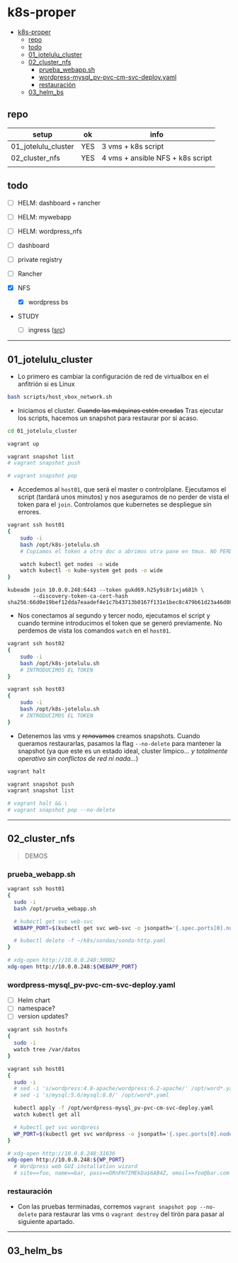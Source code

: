 # k8s-proper

- [k8s-proper](#k8s-proper)
  - [repo](#repo)
  - [todo](#todo)
  - [01\_jotelulu\_cluster](#01_jotelulu_cluster)
  - [02\_cluster\_nfs](#02_cluster_nfs)
    - [prueba\_webapp.sh](#prueba_webappsh)
    - [wordpress-mysql\_pv-pvc-cm-svc-deploy.yaml](#wordpress-mysql_pv-pvc-cm-svc-deployyaml)
    - [restauración](#restauración)
  - [03\_helm\_bs](#03_helm_bs)


## repo

| setup                 | ok    | info
| ---                   | ---   | ---
| 01_jotelulu_cluster   | YES   | 3 vms + k8s script
| 02_cluster_nfs        | YES   | 4 vms + ansible NFS + k8s script
|                       | 


## todo

<!-- - [ ] **02_rancher_cluster**: troubleshoot: try kubelet's `--node-ip` -->

- [ ] HELM: dashboard + rancher
- [ ] HELM: mywebapp
- [ ] HELM: wordpress_nfs

- [ ] dashboard
- [ ] private registry
- [ ] Rancher
- [x] NFS
  - [x] wordpress bs

- STUDY
  - [ ] ingress ([src](https://www.youtube.com/watch?v=SUk_Nm5BiPw))


---

## 01_jotelulu_cluster

- Lo primero es cambiar la configuración de red de virtualbox en el anfitrión si es Linux

```bash
bash scripts/host_vbox_network.sh
```

- Iniciamos el cluster. ~~Cuando las máquinas estén creadas~~ Tras ejecutar los scripts, hacemos un snapshot para restaurar por si acaso.

```bash
cd 01_jotelulu_cluster

vagrant up

vagrant snapshot list
# vagrant snapshot push

# vagrant snapshot pop
```

- Accedemos al `host01`,  que será el master o controlplane. Ejecutamos el script (tardará unos minutos) y nos aseguramos de no perder de vista el token para el `join`. Controlamos que kubernetes se despliegue sin errores.

```bash
vagrant ssh host01
{
    sudo -i
    bash /opt/k8s-jotelulu.sh
    # Copiamos el token a otro doc o abrimos otra pane en tmux. NO PERDER EL TOKEN.

    watch kubectl get nodes -o wide
    watch kubectl -n kube-system get pods -o wide
}
```
```log
kubeadm join 10.0.0.248:6443 --token gukd69.h25y9i8r1xja681h \
        --discovery-token-ca-cert-hash sha256:66d0e19bef12dda7eaadef4e1c7b43713b0167f131e1bec8c479b61d23a46d08
```


- Nos conectamos al segundo y tercer nodo, ejecutamos el script y cuando termine introducimos el token que se generó previamente. No perdemos de vista los comandos `watch` en el `host01`.

```bash
vagrant ssh host02
{
    sudo -i
    bash /opt/k8s-jotelulu.sh
    # INTRODUCIMOS EL TOKEN
}

vagrant ssh host03
{
    sudo -i
    bash /opt/k8s-jotelulu.sh
    # INTRODUCIMOS EL TOKEN
}
```

- Detenemos las vms y ~~renovamos~~ creamos snapshots. Cuando queramos restaurarlas, pasamos la flag `--no-delete` para mantener la snapshot (ya que este es un estado ideal, cluster limpico... *y totalmente operativo sin conflictos de red ni nada...*)

```bash
vagrant halt

vagrant snapshot push
vagrant snapshot list

# vagrant halt && \
# vagrant snapshot pop --no-delete
```

<!-- 
```log
root@host01 ~$ kcgn
NAME     STATUS   ROLES           AGE     VERSION   INTERNAL-IP   EXTERNAL-IP   OS-IMAGE                         KERNEL-VERSION   CONTAINER-RUNTIME
host01   Ready    control-plane   50m     v1.29.7   10.0.0.248    <none>        Debian GNU/Linux 12 (bookworm)   6.1.0-17-amd64   containerd://1.6.20
host02   Ready    <none>          4m31s   v1.29.7   10.0.0.247    <none>        Debian GNU/Linux 12 (bookworm)   6.1.0-17-amd64   containerd://1.6.20
host03   Ready    <none>          4m29s   v1.29.7   10.0.0.4      <none>        Debian GNU/Linux 12 (bookworm)   6.1.0-17-amd64   containerd://1.6.20

root@host01 ~$ kcga -n kube-system
NAME                                 READY   STATUS    RESTARTS   AGE     IP             NODE     NOMINATED NODE   READINESS GATES
pod/coredns-76f75df574-pc7tj         1/1     Running   0          50m     10.0.239.196   host01   <none>           <none>
pod/coredns-76f75df574-zmgkg         1/1     Running   0          50m     10.0.239.193   host01   <none>           <none>
pod/etcd-host01                      1/1     Running   0          50m     10.0.0.248     host01   <none>           <none>
pod/kube-apiserver-host01            1/1     Running   0          50m     10.0.0.248     host01   <none>           <none>
pod/kube-controller-manager-host01   1/1     Running   0          50m     10.0.0.248     host01   <none>           <none>
pod/kube-proxy-4n6k6                 1/1     Running   0          4m34s   10.0.0.4       host03   <none>           <none>
pod/kube-proxy-mj4tp                 1/1     Running   0          50m     10.0.0.248     host01   <none>           <none>
pod/kube-proxy-x6x5m                 1/1     Running   0          4m36s   10.0.0.247     host02   <none>           <none>
pod/kube-scheduler-host01            1/1     Running   0          50m     10.0.0.248     host01   <none>           <none>

NAME               TYPE        CLUSTER-IP   EXTERNAL-IP   PORT(S)                  AGE   SELECTOR
service/kube-dns   ClusterIP   10.0.0.10    <none>        53/UDP,53/TCP,9153/TCP   50m   k8s-app=kube-dns

NAME                        DESIRED   CURRENT   READY   UP-TO-DATE   AVAILABLE   NODE SELECTOR            AGE   CONTAINERS   IMAGES                               SELECTOR
daemonset.apps/kube-proxy   3         3         3       3            3           kubernetes.io/os=linux   50m   kube-proxy   registry.k8s.io/kube-proxy:v1.29.7   k8s-app=kube-proxy

NAME                      READY   UP-TO-DATE   AVAILABLE   AGE   CONTAINERS   IMAGES                                    SELECTOR
deployment.apps/coredns   2/2     2            2           50m   coredns      registry.k8s.io/coredns/coredns:v1.11.1   k8s-app=kube-dns

NAME                                 DESIRED   CURRENT   READY   AGE   CONTAINERS   IMAGES                                    SELECTOR
replicaset.apps/coredns-76f75df574   2         2         2       50m   coredns      registry.k8s.io/coredns/coredns:v1.11.1   k8s-app=kube-dns,pod-template-hash=76f75df574
```
-->


---

## 02_cluster_nfs

> DEMOS

### prueba_webapp.sh

```bash
vagrant ssh host01
{
  sudo -i
  bash /opt/prueba_webapp.sh

  # kubectl get svc web-svc
  WEBAPP_PORT=$(kubectl get svc web-svc -o jsonpath='{.spec.ports[0].nodePort}')

  # kubectl delete -f ~/k8s/sondas/sonda-http.yaml
}

# xdg-open http://10.0.0.248:30002
xdg-open http://10.0.0.248:${WEBAPP_PORT}
```

### wordpress-mysql_pv-pvc-cm-svc-deploy.yaml

- [ ] Helm chart
- [ ] namespace?
- [ ] version updates?

```bash
vagrant ssh hostnfs
{
  sudo -i
  watch tree /var/datos
}

vagrant ssh host01
{
  sudo -i
  # sed -i 's/wordpress:4.8-apache/wordpress:6.2-apache/' /opt/word*.yaml
  # sed -i 's/mysql:5.6/mysql:8.0/' /opt/word*.yaml

  kubectl apply -f /opt/wordpress-mysql_pv-pvc-cm-svc-deploy.yaml
  watch kubectl get all

  # kubectl get svc wordpress
  WP_PORT=$(kubectl get svc wordpress -o jsonpath='{.spec.ports[0].nodePort}')
}

# xdg-open http://10.0.0.248:31636
xdg-open http://10.0.0.248:${WP_PORT}
  # Wordpress web GUI installation wizard
  # site==foo, name==bar, pass==ORnFH7IMEkDa$6AB4Z, email==foo@bar.com
```


### restauración

- Con las pruebas terminadas, corremos `vagrant snapshot pop --no-delete` para restaurar las vms o `vagrant destroy` del tirón para pasar al siguiente apartado.



---


## 03_helm_bs

<!-- - lo de wordpress, que sea un helm chart -->


